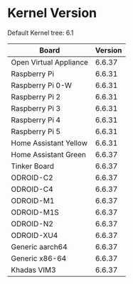 
# Kernel Version

Default Kernel tree: 6.1

| Board | Version |
|-------|---------|
| Open Virtual Appliance | 6.6.37 |
| Raspberry Pi | 6.6.31 |
| Raspberry Pi 0-W | 6.6.31 |
| Raspberry Pi 2 | 6.6.31 |
| Raspberry Pi 3 | 6.6.31 |
| Raspberry Pi 4 | 6.6.31 |
| Raspberry Pi 5 | 6.6.31 |
| Home Assistant Yellow | 6.6.31 |
| Home Assistant Green | 6.6.37 |
| Tinker Board | 6.6.37 |
| ODROID-C2 | 6.6.37 |
| ODROID-C4 | 6.6.37 |
| ODROID-M1 | 6.6.37 |
| ODROID-M1S | 6.6.37 |
| ODROID-N2 | 6.6.37 |
| ODROID-XU4 | 6.6.37 |
| Generic aarch64 | 6.6.37 |
| Generic x86-64 | 6.6.37 |
| Khadas VIM3 | 6.6.37 |
